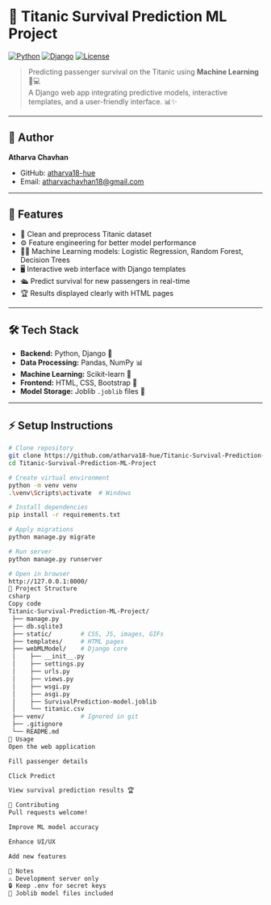 # 🚢 Titanic Survival Prediction ML Project

[![Python](https://img.shields.io/badge/Python-3.12-blue?logo=python&logoColor=white)](https://www.python.org/) 
[![Django](https://img.shields.io/badge/Django-5.2-green?logo=django&logoColor=white)](https://www.djangoproject.com/) 
[![License](https://img.shields.io/badge/License-MIT-yellow)](LICENSE)

> Predicting passenger survival on the Titanic using **Machine Learning** 🧠💻  
> A Django web app integrating predictive models, interactive templates, and a user-friendly interface. 📊✨

---

## 👤 Author
**Atharva Chavhan**  
- GitHub: [atharva18-hue](https://github.com/atharva18-hue)  
- Email: atharvachavhan18@gmail.com  

---

## 🔹 Features
- 🧹 Clean and preprocess Titanic dataset  
- ⚙️ Feature engineering for better model performance  
- 🌳🤖 Machine Learning models: Logistic Regression, Random Forest, Decision Trees  
- 🖥️ Interactive web interface with Django templates  
- 🛳️ Predict survival for new passengers in real-time  
- 🏆 Results displayed clearly with HTML pages  

---

## 🛠️ Tech Stack
- **Backend:** Python, Django 🐍  
- **Data Processing:** Pandas, NumPy 📊  
- **Machine Learning:** Scikit-learn 🤖  
- **Frontend:** HTML, CSS, Bootstrap 🎨  
- **Model Storage:** Joblib `.joblib` files 💾  

---

## ⚡ Setup Instructions
```bash
# Clone repository
git clone https://github.com/atharva18-hue/Titanic-Survival-Prediction-ML-Project.git
cd Titanic-Survival-Prediction-ML-Project

# Create virtual environment
python -m venv venv
.\venv\Scripts\activate  # Windows

# Install dependencies
pip install -r requirements.txt

# Apply migrations
python manage.py migrate

# Run server
python manage.py runserver

# Open in browser
http://127.0.0.1:8000/
📂 Project Structure
csharp
Copy code
Titanic-Survival-Prediction-ML-Project/
 ├── manage.py
 ├── db.sqlite3
 ├── static/        # CSS, JS, images, GIFs
 ├── templates/     # HTML pages
 ├── webMLModel/    # Django core
 │    ├── __init__.py
 │    ├── settings.py
 │    ├── urls.py
 │    ├── views.py
 │    ├── wsgi.py
 │    ├── asgi.py
 │    ├── SurvivalPrediction-model.joblib
 │    └── titanic.csv
 ├── venv/          # Ignored in git
 ├── .gitignore
 └── README.md
🎯 Usage
Open the web application

Fill passenger details

Click Predict

View survival prediction results 🏆

🤝 Contributing
Pull requests welcome!

Improve ML model accuracy

Enhance UI/UX

Add new features

📌 Notes
⚠️ Development server only
🔒 Keep .env for secret keys
💾 Joblib model files included

